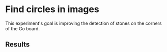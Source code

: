 Find circles in images
======================

This experiment's goal is improving the detection of stones on the corners of
the Go board.

Results
-------

